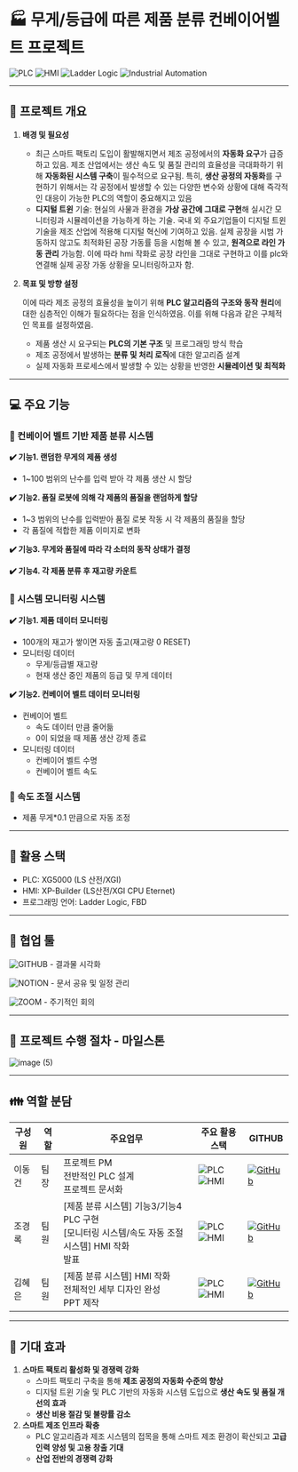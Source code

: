 # 🏭  무게/등급에 따른 제품 분류 컨베이어벨트 프로젝트
![PLC](https://img.shields.io/badge/PLC-XG5000-blue)
![HMI](https://img.shields.io/badge/HMI-XP--Builder-lightgrey)
![Ladder Logic](https://img.shields.io/badge/Ladder%20Logic-%E2%9C%94-green)
![Industrial Automation](https://img.shields.io/badge/Industrial%20Automation-%E2%9C%94-orange)

---
## 📃 프로젝트 개요
1. **배경 및 필요성**
    - 최근 스마트 팩토리 도입이 활발해지면서 제조 공정에서의 **자동화 요구**가 급증하고 있음. 제조 산업에서는 생산 속도 및 품질 관리의 효율성을 극대화하기 위해 **자동화된 시스템 구축**이 필수적으로 요구됨. 특히, **생산 공정의 자동화**를 구현하기 위해서는 각 공정에서 발생할 수 있는 다양한 변수와 상황에 대해 즉각적인 대응이 가능한 PLC의 역할이 중요해지고 있음
    - **디지털 트윈** 기술: 현실의 사물과 환경을 **가상 공간에 그대로 구현**해 실시간 모니터링과 시뮬레이션을 가능하게 하는 기술. 국내 외 주요기업들이 디지털 트윈 기술을 제조 산업에 적용해 디지털 혁신에 기여하고 있음. 실제 공장을 시범 가동하지 않고도 최적화된 공장 가동률 등을 시험해 볼 수 있고, **원격으로 라인 가동 관리** 가능함.
    이에 따라 hmi 작화로 공장 라인을 그대로 구현하고 이를 plc와 연결해 실제 공장 가동 상황을 모니터링하고자 함.
2. **목표 및 방향 설정**
    
    이에 따라 제조 공정의 효율성을 높이기 위해 **PLC 알고리즘의 구조와 동작 원리**에 대한 심층적인 이해가 필요하다는 점을 인식하였음. 이를 위해 다음과 같은 구체적인 목표를 설정하였음.
    
    - 제품 생산 시 요구되는 **PLC의 기본 구조** 및 프로그래밍 방식 학습
    - 제조 공정에서 발생하는 **분류 및 처리 로직**에 대한 알고리즘 설계
    - 실제 자동화 프로세스에서 발생할 수 있는 상황을 반영한 **시뮬레이션 및 최적화**
---
## 💻 주요 기능

### 📍 컨베이어 벨트 기반 제품 분류 시스템

**✔️ 기능1. 랜덤한 무게의 제품 생성**

- 1~100 범위의 난수를 입력 받아 각 제품 생산 시 할당

**✔️ 기능2. 품질 로봇에 의해 각 제품의 품질을 랜덤하게 할당** 

- 1~3 범위의 난수를 입력받아 품질 로봇 작동 시 각 제품의 품질을 할당
- 각 품질에 적합한 제품 이미지로 변화

**✔️ 기능3. 무게와 품질에 따라 각 소터의 동작 상태가 결정** 

**✔️ 기능4. 각 제품 분류 후 재고량 카운트** <br>
                  
### 📍 시스템 모니터링 시스템

**✔️ 기능1. 제품 데이터 모니터링**

- 100개의 재고가 쌓이면 자동 출고(재고량 0 RESET)
- 모니터링 데이터
    - 무게/등급별 재고량
    - 현재 생산 중인 제품의 등급 및 무게 데이터

**✔️ 기능2. 컨베이어 벨트 데이터 모니터링**

- 컨베이어 벨트
    - 속도 데이터 만큼 줄어듦
    - 0이 되었을 때 제품 생산 강제 종료
- 모니터링 데이터
    - 컨베이어 벨트 수명
    - 컨베이어 벨트 속도

### 📍 속도 조절 시스템

- 제품 무게*0.1 만큼으로 자동 조정
---
## 🔧 활용 스택
- PLC: XG5000 (LS 산전/XGI)
- HMI: XP-Builder (LS산전/XGI CPU Eternet)
- 프로그래밍 언어: Ladder Logic, FBD
---
## 🔨 협업 툴

![GITHUB](https://img.shields.io/badge/GITHUB-lightgrey) - 결과물 시각화

![NOTION](https://img.shields.io/badge/NOTION-black) - 문서 공유 및 일정 관리

![ZOOM](https://img.shields.io/badge/ZOOM-blue) - 주기적인 회의

---
## 📆 프로젝트 수행 절차 - 마일스톤
![image (5)](https://github.com/user-attachments/assets/48045360-78c3-45fb-afe3-525fc8524a52)

---
## 👪 역할 분담

| 구성원 | 역할 | 주요업무 | 주요 활용 스택 | GITHUB |
|------|------|---------|-----|-----|
|이동건|팀장| 프로젝트 PM<br>전반적인 PLC 설계<br>프로젝트 문서화|![PLC](https://img.shields.io/badge/PLC-XG5000-blue) ![HMI](https://img.shields.io/badge/HMI-XP--Builder-lightgrey)|[![GitHub](https://img.shields.io/badge/GitHub-Profile-black?logo=github)](https://github.com/a08160)|
|조경록|팀원| [제품 분류 시스템] 기능3/기능4 PLC 구현<br>[모니터링 시스템/속도 자동 조절 시스템] HMI 작화<br>발표|![PLC](https://img.shields.io/badge/PLC-XG5000-blue) ![HMI](https://img.shields.io/badge/HMI-XP--Builder-lightgrey)|[![GitHub](https://img.shields.io/badge/GitHub-Profile-black?logo=github)](https://github.com/josh980510)|
|김혜은|팀원| [제품 분류 시스템] HMI 작화<br>전체적인 세부 디자인 완성<br>PPT 제작|![PLC](https://img.shields.io/badge/PLC-XG5000-blue) ![HMI](https://img.shields.io/badge/HMI-XP--Builder-lightgrey)|[![GitHub](https://img.shields.io/badge/GitHub-Profile-black?logo=github)](https://github.com/hyeeun619)|

---
##  🎯 기대 효과
1. **스마트 팩토리 활성화 및 경쟁력 강화**
   - 스마트 팩토리 구축을 통해 **제조 공정의 자동화 수준의 향상**
   - 디지털 트윈 기술 및 PLC 기반의 자동화 시스템 도입으로 **생산 속도 및 품질 개선의 효과**
   - **생산 비용 절감 및 불량률 감소**
2. **스마트 제조 인프라 확충**
   - PLC 알고리즘과 제조 시스템의 접목을 통해 스마트 제조 환경이 확산되고 **고급 인력 양성 및 고용 창출 기대**
   - **산업 전반의 경쟁력 강화**

